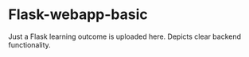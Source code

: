 # Flask-webapp-basic
Just a Flask learning outcome is uploaded here. Depicts clear backend functionality.
